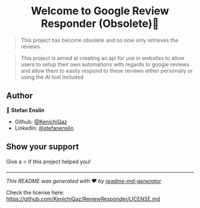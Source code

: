 <h1 align="center">Welcome to Google Review Responder (Obsolete)👋</h1>
<p>
</p>

> This project has become obsolete and so now only retrieves the reviews.

> This project is aimed at creating an api for use in websites to allow users to setup their own automations with regards to google reviews and allow them to easily respond to these reviews either personally or using the AI tool included


## Author

👤 **Stefan Enslin**

* Github: [@KenichiQaz](https://github.com/KenichiQaz)
* LinkedIn: [@stefanenslin](https://linkedin.com/in/stefanenslin)

## Show your support

Give a ⭐️ if this project helped you!

***
_This README was generated with ❤️ by [readme-md-generator](https://github.com/kefranabg/readme-md-generator)_

Check the license here: https://github.com/KenichiQaz/ReviewResponder/LICENSE.md
